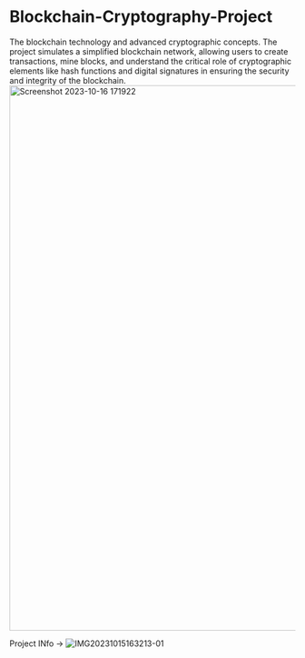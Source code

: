 # Blockchain-Cryptography-Project
The  blockchain technology and advanced cryptographic concepts. The project simulates a simplified blockchain network, allowing users to create transactions, mine blocks, and understand the critical role of cryptographic elements like hash functions and digital signatures in ensuring the security and integrity of the blockchain.
<img width="960" alt="Screenshot 2023-10-16 171922" src="https://github.com/RAHUL-Nj/Blockchain-Cryptography-Project/assets/98076310/4339260d-0b18-43e8-bb02-3cd1d69cda00">

Project INfo ->
![IMG20231015163213-01](https://github.com/RAHUL-Nj/Blockchain-Cryptography-Project/assets/98076310/66e14110-be8b-41ee-990e-612cadf1b89e)
